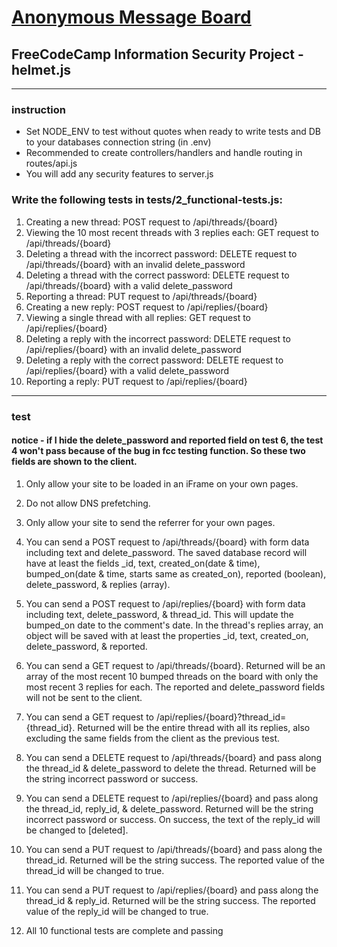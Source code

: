 # [Anonymous Message Board](https://www.freecodecamp.org/learn/information-security/information-security-projects/anonymous-message-board)

## FreeCodeCamp Information Security Project - helmet.js

---

### instruction

- Set NODE_ENV to test without quotes when ready to write tests and DB to your databases connection string (in .env)
- Recommended to create controllers/handlers and handle routing in routes/api.js
- You will add any security features to server.js

### Write the following tests in tests/2_functional-tests.js:

1. Creating a new thread: POST request to /api/threads/{board}
2. Viewing the 10 most recent threads with 3 replies each: GET request to /api/threads/{board}
3. Deleting a thread with the incorrect password: DELETE request to /api/threads/{board} with an invalid delete_password
4. Deleting a thread with the correct password: DELETE request to /api/threads/{board} with a valid delete_password
5. Reporting a thread: PUT request to /api/threads/{board}
6. Creating a new reply: POST request to /api/replies/{board}
7. Viewing a single thread with all replies: GET request to /api/replies/{board}
8. Deleting a reply with the incorrect password: DELETE request to /api/replies/{board} with an invalid delete_password
9. Deleting a reply with the correct password: DELETE request to /api/replies/{board} with a valid delete_password
10. Reporting a reply: PUT request to /api/replies/{board}

---

### test

#### notice - if I hide the delete_password and reported field on test 6, the test 4 won't pass because of the bug in fcc testing function. So these two fields are shown to the client.

1. Only allow your site to be loaded in an iFrame on your own pages.

2. Do not allow DNS prefetching.

3. Only allow your site to send the referrer for your own pages.

4. You can send a POST request to /api/threads/{board} with form data including text and delete_password. The saved database record will have at least the fields \_id, text, created_on(date & time), bumped_on(date & time, starts same as created_on), reported (boolean), delete_password, & replies (array).

5. You can send a POST request to /api/replies/{board} with form data including text, delete_password, & thread_id. This will update the bumped_on date to the comment's date. In the thread's replies array, an object will be saved with at least the properties \_id, text, created_on, delete_password, & reported.

6. You can send a GET request to /api/threads/{board}. Returned will be an array of the most recent 10 bumped threads on the board with only the most recent 3 replies for each. The reported and delete_password fields will not be sent to the client.

7. You can send a GET request to /api/replies/{board}?thread_id={thread_id}. Returned will be the entire thread with all its replies, also excluding the same fields from the client as the previous test.

8. You can send a DELETE request to /api/threads/{board} and pass along the thread_id & delete_password to delete the thread. Returned will be the string incorrect password or success.

9. You can send a DELETE request to /api/replies/{board} and pass along the thread_id, reply_id, & delete_password. Returned will be the string incorrect password or success. On success, the text of the reply_id will be changed to [deleted].

10. You can send a PUT request to /api/threads/{board} and pass along the thread_id. Returned will be the string success. The reported value of the thread_id will be changed to true.

11. You can send a PUT request to /api/replies/{board} and pass along the thread_id & reply_id. Returned will be the string success. The reported value of the reply_id will be changed to true.

12. All 10 functional tests are complete and passing
